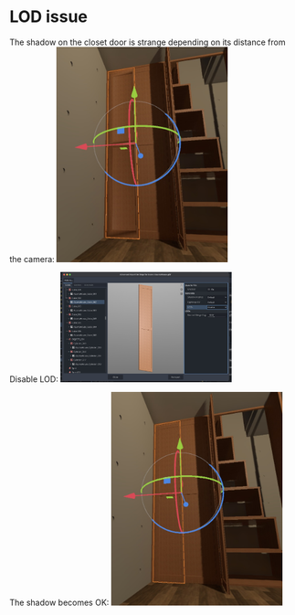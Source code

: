 # LOD issue

The shadow on the closet door is strange depending on its distance from the camera:
<img src="tips/LOD_1.jpg" width=300>

Disable LOD:
<img src="tips/LOD_2.jpg" width=300>

The shadow becomes OK:
<img src="tips/LOD_3.jpg" width=300>
